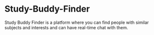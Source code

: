 # Study-Buddy-Finder
Study Buddy Finder is a platform where you can find people with similar subjects and interests and can have real-time chat with them.
